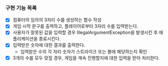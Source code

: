 ### 구현 기능 목록

 - [x] 컴퓨터의 임의의 3자리 수를 생성하는 함수 작성
 - [x] 게임 시작 문구를 출력하고, 플레이어로부터 3자리 수를 입력받는다.
 - [x] 사용자가 잘못된 값을 입력할 경우 IllegalArgumentException을 발생시킨 후 애플리케이션을 종료시킨다.
 - [x] 입력받은 숫자에 대한 결과를 출력한다.
   -  입력받은 수의 각 자리 숫자가 스트라이크 또는 볼에 해당하는지 확인
 - [x] 3개의 수를 모두 맞힐 경우, 게임을 계속 진행할지에 대한 입력을 받아 처리한다.